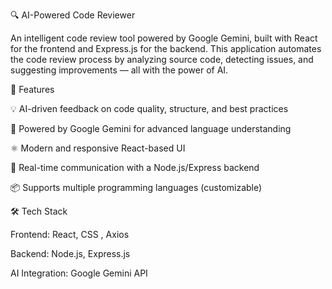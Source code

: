 🔍 AI-Powered Code Reviewer

An intelligent code review tool powered by Google Gemini, built with React for the frontend and Express.js for the backend. 
This application automates the code review process by analyzing source code, detecting issues, and suggesting improvements — all with the power of AI.


🚀 Features

💡 AI-driven feedback on code quality, structure, and best practices

🧠 Powered by Google Gemini for advanced language understanding

⚛️ Modern and responsive React-based UI

🔁 Real-time communication with a Node.js/Express backend

📦 Supports multiple programming languages (customizable) 


🛠️ Tech Stack

Frontend: React, CSS , Axios

Backend: Node.js, Express.js

AI Integration: Google Gemini API

